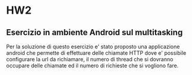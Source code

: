# HW2
## Esercizio in ambiente Android sul multitasking

Per la soluzione di questo esercizio e' stato proposto una applicazione android che permette di effettuare delle chiamate HTTP dove e' possibile configurare la url da richiamare, il numero di thread che si dovranno occupare delle chiamate ed il numero di richieste che si vogliono fare.
